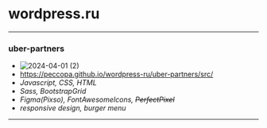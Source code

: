 # wordpress.ru
___
### uber-partners
- ![2024-04-01 (2)](https://github.com/Peccopa/wordpress-ru/assets/119999253/057d38ef-a435-43f1-b5a8-fd10c9e044cf)
- https://peccopa.github.io/wordpress-ru/uber-partners/src/
- *Javascript, CSS, HTML*
- *Sass, BootstrapGrid*
- *Figma(Pixso), FontAwesomeIcons, ~~PerfectPixel~~*
- *responsive design, burger menu*
___

